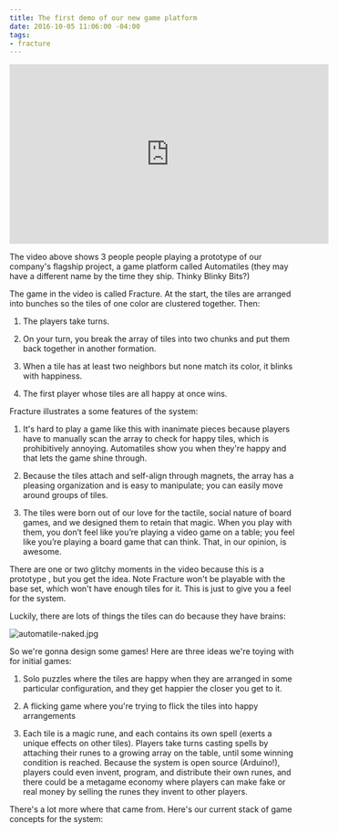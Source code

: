 ```yaml
---
title: The first demo of our new game platform
date: 2016-10-05 11:06:00 -04:00
tags:
- fracture
---
```


<iframe width="560" height="315" src="https://www.youtube.com/embed/oFpwVv5tmO4" frameborder="0" allowfullscreen></iframe>

The video above shows 3 people people playing a prototype of our company's flagship project, a game platform called Automatiles (they may have a different name by the time they ship. Thinky Blinky Bits?)

The game in the video is called Fracture. At the start, the tiles are arranged into bunches so the tiles of one color are clustered together. Then:

1. The players take turns.

2. On your turn, you break the array of tiles into two chunks and put them back together in another formation.

3. When a tile has at least two neighbors but none match its color, it blinks with happiness.

4. The first player whose tiles are all happy at once wins.

Fracture illustrates a some features of the system:

1. It's hard to play a game like this with inanimate pieces because players have to manually scan the array to check for happy tiles, which is prohibitively annoying. Automatiles show you when they're happy and that lets the game shine through.

2. Because the tiles attach and self-align through magnets, the array has a pleasing organization and is easy to manipulate; you can easily move around groups of tiles.

3. The tiles were born out of our love for the tactile, social nature of board games, and we designed them to retain that magic. When you play with them, you don’t feel like you’re playing a video game on a table; you feel like you’re playing a board game that can think. That, in our opinion, is awesome. 

There are one or two glitchy moments in the video because this is a prototype , but you get the idea. Note Fracture won't be playable with the base set, which won't have enough tiles for it. This is just to give you a feel for the system.

Luckily, there are lots of things the tiles can do because they have brains:

![automatile-naked.jpg](/uploads/automatile-naked.jpg)

So we're gonna design some games! Here are three ideas we're toying with for initial games:

1. Solo puzzles where the tiles are happy when they are arranged in some particular configuration, and they get happier the closer you get to it.

2. A flicking game where you're trying to flick the tiles into happy arrangements

3. Each tile is a magic rune, and each contains its own spell (exerts a unique effects on other tiles). Players take turns casting spells by attaching their runes to a growing array on the table, until some winning condition is reached. Because the system is open source (Arduino!), players could even invent, program, and distribute their own runes, and there could be a metagame economy where players can make fake or real money by selling the runes they invent to other players.

There's a lot more where that came from. Here's our current stack of game concepts for the system: 